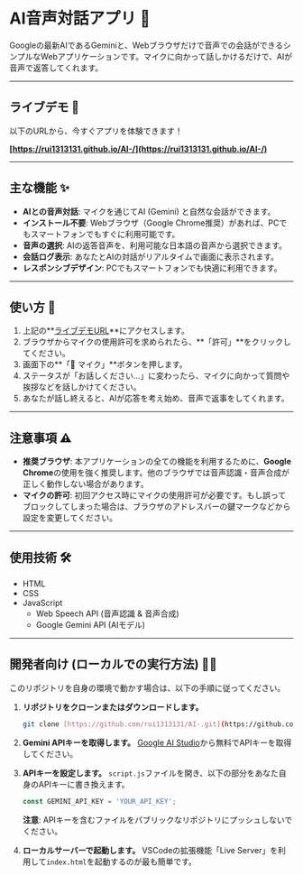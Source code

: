 # AI音声対話アプリ 🤖

Googleの最新AIであるGeminiと、Webブラウザだけで音声での会話ができるシンプルなWebアプリケーションです。マイクに向かって話しかけるだけで、AIが音声で返答してくれます。

---

## ライブデモ 🚀

以下のURLから、今すぐアプリを体験できます！

**[https://rui1313131.github.io/AI-/](https://rui1313131.github.io/AI-/)**

---

## 主な機能 ✨

* **AIとの音声対話**: マイクを通じてAI (Gemini) と自然な会話ができます。
* **インストール不要**: Webブラウザ（Google Chrome推奨）があれば、PCでもスマートフォンでもすぐに利用可能です。
* **音声の選択**: AIの返答音声を、利用可能な日本語の音声から選択できます。
* **会話ログ表示**: あなたとAIの対話がリアルタイムで画面に表示されます。
* **レスポンシブデザイン**: PCでもスマートフォンでも快適に利用できます。

---

## 使い方 📝

1.  上記の**[ライブデモURL](https://rui1313131.github.io/AI-/)**にアクセスします。
2.  ブラウザからマイクの使用許可を求められたら、**「許可」**をクリックしてください。
3.  画面下の**「🎤 マイク」**ボタンを押します。
4.  ステータスが「お話しください...」に変わったら、マイクに向かって質問や挨拶などを話しかけてください。
5.  あなたが話し終えると、AIが応答を考え始め、音声で返事をしてくれます。

---

## 注意事項 ⚠️

* **推奨ブラウザ**: 本アプリケーションの全ての機能を利用するために、**Google Chrome**の使用を強く推奨します。他のブラウザでは音声認識・音声合成が正しく動作しない場合があります。
* **マイクの許可**: 初回アクセス時にマイクの使用許可が必要です。もし誤ってブロックしてしまった場合は、ブラウザのアドレスバーの鍵マークなどから設定を変更してください。

---

## 使用技術 🛠️

* HTML
* CSS
* JavaScript
    * Web Speech API (音声認識 & 音声合成)
    * Google Gemini API (AIモデル)

---

## 開発者向け (ローカルでの実行方法) 🧑‍💻

このリポジトリを自身の環境で動かす場合は、以下の手順に従ってください。

1.  **リポジトリをクローンまたはダウンロードします。**
    ```bash
    git clone [https://github.com/rui1313131/AI-.git](https://github.com/rui1313131/AI-.git)
    ```
2.  **Gemini APIキーを取得します。**
    [Google AI Studio](https://aistudio.google.com/)から無料でAPIキーを取得してください。

3.  **APIキーを設定します。**
    `script.js`ファイルを開き、以下の部分をあなた自身のAPIキーに書き換えます。
    ```javascript
    const GEMINI_API_KEY = 'YOUR_API_KEY'; 
    ```
    **注意**: APIキーを含むファイルをパブリックなリポジトリにプッシュしないでください。

4.  **ローカルサーバーで起動します。**
    VSCodeの拡張機能「Live Server」を利用して`index.html`を起動するのが最も簡単です。
